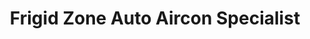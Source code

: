 ---
title: "Frigid Zone Auto Aircon Specialist"
url: /quezon-city/frigid-zone-auto-aircon-specialist/
shop: car repair
---